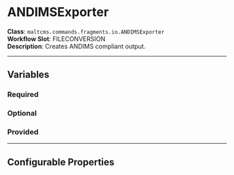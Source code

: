 <h1>ANDIMSExporter</h1>

**Class**: `maltcms.commands.fragments.io.ANDIMSExporter`  
**Workflow Slot**: FILECONVERSION  
**Description**: Creates ANDIMS compliant output.  

---

<h2>Variables</h2>
<h3>Required</h3>

<h3>Optional</h3>

<h3>Provided</h3>


---

<h2>Configurable Properties</h2>

